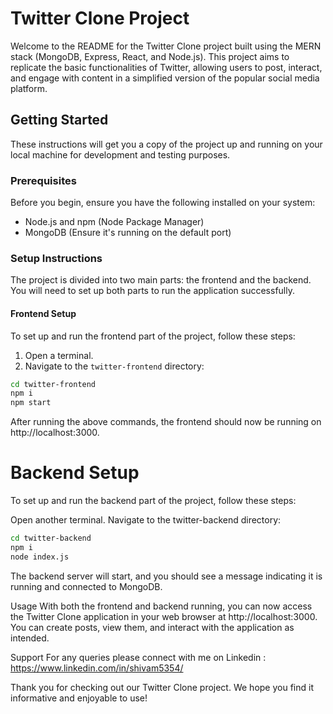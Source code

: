 # Twitter Clone Project

Welcome to the README for the Twitter Clone project built using the MERN stack (MongoDB, Express, React, and Node.js). This project aims to replicate the basic functionalities of Twitter, allowing users to post, interact, and engage with content in a simplified version of the popular social media platform.

## Getting Started

These instructions will get you a copy of the project up and running on your local machine for development and testing purposes.

### Prerequisites

Before you begin, ensure you have the following installed on your system:
- Node.js and npm (Node Package Manager)
- MongoDB (Ensure it's running on the default port)

### Setup Instructions

The project is divided into two main parts: the frontend and the backend. You will need to set up both parts to run the application successfully.

#### Frontend Setup

To set up and run the frontend part of the project, follow these steps:

1. Open a terminal.
2. Navigate to the `twitter-frontend` directory:
```bash
cd twitter-frontend
npm i
npm start
```

After running the above commands, the frontend should now be running on http://localhost:3000.

# Backend Setup
To set up and run the backend part of the project, follow these steps:

Open another terminal.
Navigate to the twitter-backend directory:

```bash
cd twitter-backend
npm i
node index.js
```

The backend server will start, and you should see a message indicating it is running and connected to MongoDB.

Usage
With both the frontend and backend running, you can now access the Twitter Clone application in your web browser at http://localhost:3000. You can create posts, view them, and interact with the application as intended.

Support
For any queries please connect with me on Linkedin : https://www.linkedin.com/in/shivam5354/

Thank you for checking out our Twitter Clone project. We hope you find it informative and enjoyable to use!

